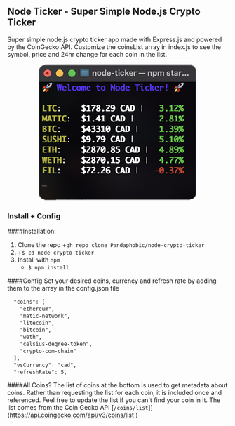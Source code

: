 ## Node Ticker - Super Simple Node.js Crypto Ticker

Super simple node.js crypto ticker app made with Express.js and powered by the CoinGecko API. Customize the coinsList array in index.js to see the symbol, price and 24hr change for each coin in the list.

<p align="center">
<img src="https://github.com/Pandaphobic/node-crypto-ticker/blob/main/screenshots/Screenshot_1.png" 
  alt="Example View" 
  width="360" height="310">
</p>

### Install + Config

####Installation:

1. Clone the repo +`gh repo clone Pandaphobic/node-crypto-ticker`
2. +`$ cd node-crypto-ticker`
3. Install with `npm`
   - `$ npm install`

####Config
Set your desired coins, currency and refresh rate by adding them to the array in the config.json file

```
  "coins": [
    "ethereum",
    "matic-network",
    "litecoin",
    "bitcoin",
    "weth",
    "celsius-degree-token",
    "crypto-com-chain"
  ],
  "vsCurrency": "cad",
  "refreshRate": 5,
```

####All Coins?
The list of coins at the bottom is used to get metadata about coins. Rather than requesting the list for each coin, it is included once and referenced. Feel free to update the list if you can't find your coin in it. The list comes from the Coin Gecko API [`/coins/list`]](https://api.coingecko.com/api/v3/coins/list
)
